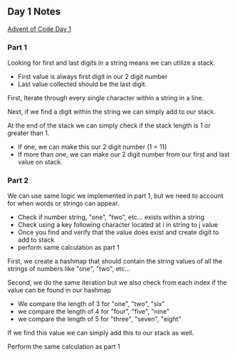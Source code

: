 ## Day 1 Notes

[Advent of Code Day 1](https://adventofcode.com/2023/day/1)

### Part 1
Looking for first and last digits in a string means we can utilize a stack.
- First value is always first digit in our 2 digit number
- Last value collected should be the last digit.

First, Iterate through every single character within a string in a line.

Next, if we find a digit within the string we can simply add to our stack.

At the end of the stack we can simply check if the stack length is 1 or greater than 1.
- If one, we can make this our 2 digit number (1 = 11)
- If more than one, we can make our 2 digit number from our first and last value on stack.

### Part 2

We can use same logic we implemented in part 1, but we need to account for when words or strings can appear.
- Check if number string, "one", "two", etc... exists within a string
- Check using a key following character located at i in string to j value
- Once you find and verify that the value does exist and create digit to add to stack
- perform same calculation as part 1

First, we create a hashmap that should contain the string values of all the strings of numbers like "one", "two", etc...

Second, we do the same iteration but we also check from each index if the value can be found in our hashmap
- We compare the length of 3 for "one", "two", "six"
- we compare the length of 4 for "four", "five", "nine"
- we compare the length of 5 for "three", "seven", "eight"

If we find this value we can simply add this to our stack as well.

Perform the same calculation as part 1